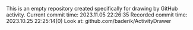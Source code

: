 This is an empty repository created specifically for drawing by GitHub activity.
Current commit time: 2023.11.05 22:26:35
Recorded commit time: 2023.10.25 22:25:14(0)
Look at: github.com/baderik/ActivityDrawer
